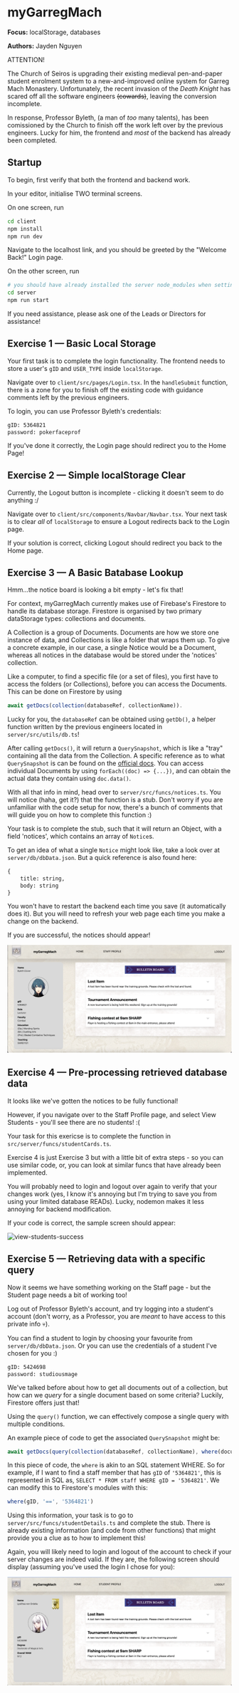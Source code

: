 # myGarregMach

**Focus:** localStorage, databases 

**Authors:** Jayden Nguyen

ATTENTION! 

The Church of Seiros is upgrading their existing medieval pen-and-paper student enrolment system to a new-and-improved online system for Garreg Mach Monastery. Unfortunately, the recent invasion of the *Death Knight* has scared off all the software engineers ~~(cowards)~~, leaving the conversion incomplete.

In response, Professor Byleth, (a man of *too* many talents), has been comissioned by the Church to finish off the work left over by the previous engineers. Lucky for him, the frontend and *most* of the backend has already been completed.
## Startup

To begin, first verify that both the frontend and backend work.

In your editor, initialise TWO terminal screens. 

On one screen, run
```bash
cd client
npm install 
npm run dev
```

Navigate to the localhost link, and you should be greeted by the "Welcome Back!" Login page.

On the other screen, run 
```bash
# you should have already installed the server node_modules when setting up already.
cd server
npm run start
```

If you need assistance, please ask one of the Leads or Directors for assistance!

## Exercise 1 — Basic Local Storage

Your first task is to complete the login functionality. The frontend needs to store a user's `gID` and `USER_TYPE` inside `localStorage`.

Navigate over to `client/src/pages/Login.tsx`. In the `handleSubmit` function, there is a zone for you to finish off the existing code with guidance comments left by the previous engineers.

To login, you can use Professor Byleth's credentials:

```
gID: 5364821
password: pokerfaceprof
```

If you've done it correctly, the Login page should redirect you to the Home Page!

## Exercise 2 — Simple localStorage Clear

Currently, the Logout button is incomplete - clicking it doesn't seem to do anything :/

Navigate over to `client/src/components/Navbar/Navbar.tsx`. Your next task is to clear *all*  of `localStorage` to ensure a Logout redirects back to the Login page. 

If your solution is correct, clicking Logout should redirect you back to the Home page.

## Exercise 3 — A Basic Batabase Lookup 

Hmm...the notice board is looking a bit empty - let's fix that!

For context, myGarregMach currently makes use of Firebase's Firestore to handle its database storage. Firestore is organised by two primary dataStorage types: collections and documents. 

A Collection is a group of Documents. Documents are how we store one instance of data, and Collections is like a folder that wraps them up. To give a concrete example, in our case, a single Notice would be a Document, whereas all notices in the database would be stored under the 'notices' collection.

Like a computer, to find a specific file (or a set of files), you first have to access the folders (or Collections), before you can access the Documents. This can be done on Firestore by using 

```js
await getDocs(collection(databaseRef, collectionName)). 
```

Lucky for you, the `databaseRef` can be obtained using `getDb()`, a helper function written by the previous engineers located in `server/src/utils/db.ts`!

After calling `getDocs()`, it will return a `QuerySnapshot`, which is like a "tray" containing all the data from the Collection. A specific reference as to what `QuerySnapshot` is can be found on the [official docs](https://firebase.google.com/docs/reference/js/firestore_.querysnapshot.md#querysnapshot_class). You can access individual Documents by using `forEach((doc) => {...})`, and can obtain the actual data they contain using `doc.data()`.


With all that info in mind, head over to `server/src/funcs/notices.ts`. You will notice (haha, get it?) that the function is a stub. Don't worry if you are unfamiliar with the code setup for now, there's a bunch of comments that will guide you on how to complete this function :)

Your task is to complete the stub, such that it will return an Object, with a field 'notices', which contains an array of `Notice`s. 

To get an idea of what a single `Notice` might look like, take a look over at `server/db/dbData.json`. But a quick reference is also found here:

```
{
    title: string,
    body: string
}
```
You won't have to restart the backend each time you save (it automatically does it). But you will need to refresh your web page each time you make a change on the backend.

If you are successful, the notices should appear!

![notice-success](./img/notice-success.png)

## Exercise 4 — Pre-processing retrieved database data

It looks like we've gotten the notices to be fully functional! 

However, if you navigate over to the Staff Profile page, and select View Students - you'll see there are no students! :(

Your task for this exericse is to complete the function in `src/server/funcs/studentCards.ts`. 

Exercise 4 is just Exercise 3 but with a little bit of extra steps - so you can use similar code, or, you can look at similar funcs that have already been implemented.

You will probably need to login and logout over again to verify that your changes work (yes, I know it's annoying but I'm trying to save you from using your limited database READs). Lucky, nodemon makes it less annoying for backend modification.

If your code is correct, the sample screen should appear:

![view-students-success](img/view-students-success.png)


## Exercise 5 — Retrieving data with a specific query

Now it seems we have something working on the Staff page - but the Student page needs a bit of working too!

Log out of Professor Byleth's account, and try logging into a student's account (don't worry, as a Professor, you are *meant* to have access to this private info 💀). 

You can find a student to login by choosing your favourite from `server/db/dbData.json`. Or you can use the credentials of a student I've chosen for you :)

```
gID: 5424698
password: studiousmage
```

We've talked before about how to get all documents out of a collection, but how can we *query* for a single document based on some criteria? Luckily, Firestore offers just that!

Using the `query()` function, we can effectively compose a single query with multiple conditions.

An example piece of code to get the associated `QuerySnapshot` might be:

```js
await getDocs(query(collection(databaseRef, collectionName), where(documentField, condition, value)));
```

In this piece of code, the `where` is akin to an SQL statement WHERE. So for example, if I want to find a staff member that has `gID` of `'5364821'`, this is represented in SQL as, `SELECT * FROM staff WHERE gID = '5364821'`. We can modify this to Firestore's modules with this:

```js
where(gID, '==', '5364821')
```

Using this information, your task is to go to `server/src/funcs/studentDetails.ts` and complete the stub. There is already existing information (and code from other functions) that might provide you a clue as to how to implement this! 

Again, you will likely need to login and logout of the account to check if your server changes are indeed valid. If they are, the following screen should display (assuming you've used the login I chose for you):

![success-student-details](img/success-student-details.png)

